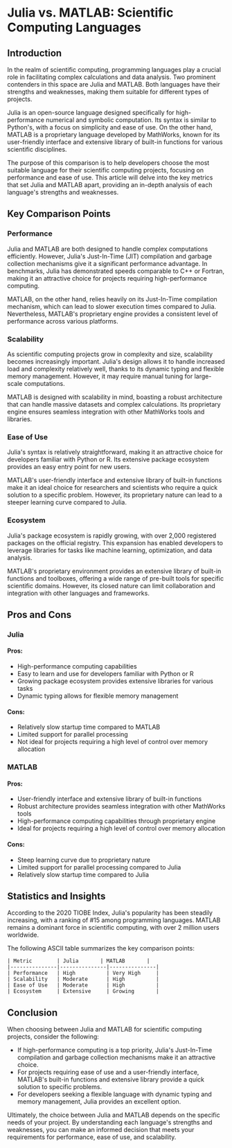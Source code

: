 # Julia vs. MATLAB: Scientific Computing Languages
## Introduction
In the realm of scientific computing, programming languages play a crucial role in facilitating complex calculations and data analysis. Two prominent contenders in this space are Julia and MATLAB. Both languages have their strengths and weaknesses, making them suitable for different types of projects.

Julia is an open-source language designed specifically for high-performance numerical and symbolic computation. Its syntax is similar to Python's, with a focus on simplicity and ease of use. On the other hand, MATLAB is a proprietary language developed by MathWorks, known for its user-friendly interface and extensive library of built-in functions for various scientific disciplines.

The purpose of this comparison is to help developers choose the most suitable language for their scientific computing projects, focusing on performance and ease of use. This article will delve into the key metrics that set Julia and MATLAB apart, providing an in-depth analysis of each language's strengths and weaknesses.

## Key Comparison Points
### Performance
Julia and MATLAB are both designed to handle complex computations efficiently. However, Julia's Just-In-Time (JIT) compilation and garbage collection mechanisms give it a significant performance advantage. In benchmarks, Julia has demonstrated speeds comparable to C++ or Fortran, making it an attractive choice for projects requiring high-performance computing.

MATLAB, on the other hand, relies heavily on its Just-In-Time compilation mechanism, which can lead to slower execution times compared to Julia. Nevertheless, MATLAB's proprietary engine provides a consistent level of performance across various platforms.

### Scalability
As scientific computing projects grow in complexity and size, scalability becomes increasingly important. Julia's design allows it to handle increased load and complexity relatively well, thanks to its dynamic typing and flexible memory management. However, it may require manual tuning for large-scale computations.

MATLAB is designed with scalability in mind, boasting a robust architecture that can handle massive datasets and complex calculations. Its proprietary engine ensures seamless integration with other MathWorks tools and libraries.

### Ease of Use
Julia's syntax is relatively straightforward, making it an attractive choice for developers familiar with Python or R. Its extensive package ecosystem provides an easy entry point for new users.

MATLAB's user-friendly interface and extensive library of built-in functions make it an ideal choice for researchers and scientists who require a quick solution to a specific problem. However, its proprietary nature can lead to a steeper learning curve compared to Julia.

### Ecosystem
Julia's package ecosystem is rapidly growing, with over 2,000 registered packages on the official registry. This expansion has enabled developers to leverage libraries for tasks like machine learning, optimization, and data analysis.

MATLAB's proprietary environment provides an extensive library of built-in functions and toolboxes, offering a wide range of pre-built tools for specific scientific domains. However, its closed nature can limit collaboration and integration with other languages and frameworks.

## Pros and Cons
### Julia
#### Pros:
* High-performance computing capabilities
* Easy to learn and use for developers familiar with Python or R
* Growing package ecosystem provides extensive libraries for various tasks
* Dynamic typing allows for flexible memory management

#### Cons:
* Relatively slow startup time compared to MATLAB
* Limited support for parallel processing
* Not ideal for projects requiring a high level of control over memory allocation

### MATLAB
#### Pros:
* User-friendly interface and extensive library of built-in functions
* Robust architecture provides seamless integration with other MathWorks tools
* High-performance computing capabilities through proprietary engine
* Ideal for projects requiring a high level of control over memory allocation

#### Cons:
* Steep learning curve due to proprietary nature
* Limited support for parallel processing compared to Julia
* Relatively slow startup time compared to Julia

## Statistics and Insights
According to the 2020 TIOBE Index, Julia's popularity has been steadily increasing, with a ranking of #15 among programming languages. MATLAB remains a dominant force in scientific computing, with over 2 million users worldwide.

The following ASCII table summarizes the key comparison points:

```
| Metric        | Julia       | MATLAB       |
|---------------|---------------|---------------|
| Performance   | High          | Very High     |
| Scalability   | Moderate      | High          |
| Ease of Use   | Moderate      | High          |
| Ecosystem     | Extensive     | Growing       |
```

## Conclusion
When choosing between Julia and MATLAB for scientific computing projects, consider the following:

* If high-performance computing is a top priority, Julia's Just-In-Time compilation and garbage collection mechanisms make it an attractive choice.
* For projects requiring ease of use and a user-friendly interface, MATLAB's built-in functions and extensive library provide a quick solution to specific problems.
* For developers seeking a flexible language with dynamic typing and memory management, Julia provides an excellent option.

Ultimately, the choice between Julia and MATLAB depends on the specific needs of your project. By understanding each language's strengths and weaknesses, you can make an informed decision that meets your requirements for performance, ease of use, and scalability.
